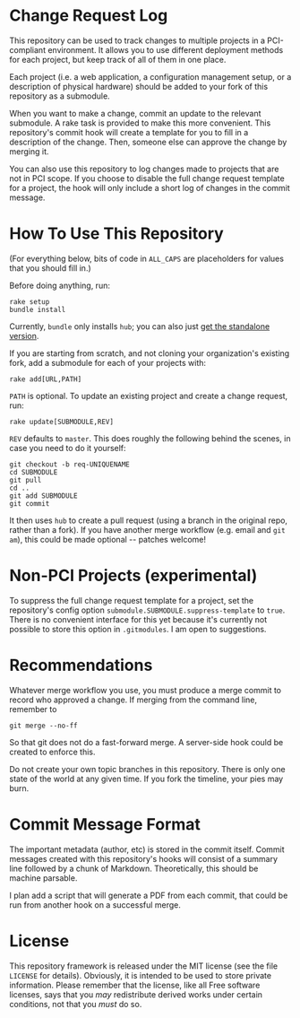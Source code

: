 Change Request Log
==================

This repository can be used to track changes to multiple projects in a
PCI-compliant environment. It allows you to use different deployment methods
for each project, but keep track of all of them in one place.

Each project (i.e. a web application, a configuration management setup, or a
description of physical hardware) should be added to your fork of this
repository as a submodule.

When you want to make a change, commit an update to the relevant submodule. A
rake task is provided to make this more convenient. This repository's commit
hook will create a template for you to fill in a description of the change.
Then, someone else can approve the change by merging it.

You can also use this repository to log changes made to projects that are not
in PCI scope. If you choose to disable the full change request template for a
project, the hook will only include a short log of changes in the commit
message.

How To Use This Repository
==========================

(For everything below, bits of code in `ALL_CAPS` are placeholders for values
that you should fill in.)

Before doing anything, run:

    rake setup
    bundle install

Currently, `bundle` only installs `hub`; you can also just
[get the standalone version](https://github.com/defunkt/hub#standalone).

If you are starting from scratch, and not cloning your organization's existing
fork, add a submodule for each of your projects with:

    rake add[URL,PATH]

`PATH` is optional. To update an existing project and create a change request,
run:

    rake update[SUBMODULE,REV]

`REV` defaults to `master`. This does roughly the following behind the
scenes, in case you need to do it yourself:

    git checkout -b req-UNIQUENAME
    cd SUBMODULE
    git pull
    cd ..
    git add SUBMODULE
    git commit

It then uses `hub` to create a pull request (using a branch in the original
repo, rather than a fork). If you have another merge workflow (e.g. email and
`git am`), this could be made optional -- patches welcome!

Non-PCI Projects (experimental)
===============================

To suppress the full change request template for a project, set the
repository's config option `submodule.SUBMODULE.suppress-template` to `true`.
There is no convenient interface for this yet because it's currently not
possible to store this option in `.gitmodules`. I am open to suggestions.

Recommendations
===============

Whatever merge workflow you use, you must produce a merge commit to record who
approved a change. If merging from the command line, remember to

    git merge --no-ff

So that git does not do a fast-forward merge. A server-side hook could be
created to enforce this.

Do not create your own topic branches in this repository. There is only one
state of the world at any given time. If you fork the timeline, your pies may
burn.

Commit Message Format
=====================

The important metadata (author, etc) is stored in the commit itself. Commit
messages created with this repository's hooks will consist of a summary line
followed by a chunk of Markdown. Theoretically, this should be machine
parsable.

I plan add a script that will generate a PDF from each commit, that could be
run from another hook on a successful merge.

License
=======

This repository framework is released under the MIT license (see the file
`LICENSE` for details). Obviously, it is intended to be used to store private
information. Please remember that the license, like all Free software
licenses, says that you *may* redistribute derived works under certain
conditions, not that you *must* do so.
